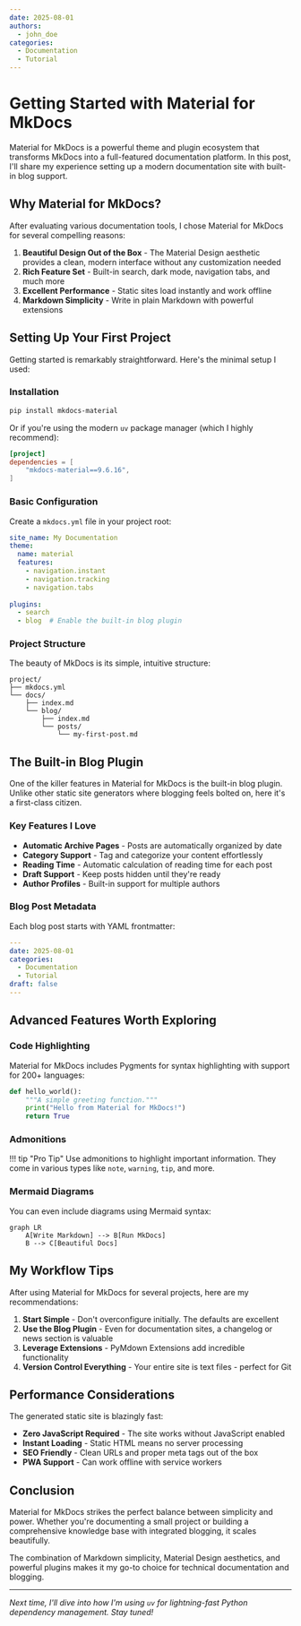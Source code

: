 ```yaml
---
date: 2025-08-01
authors:
  - john_doe
categories:
  - Documentation
  - Tutorial
---
```


# Getting Started with Material for MkDocs

Material for MkDocs is a powerful theme and plugin ecosystem that transforms MkDocs into a full-featured documentation platform. In this post, I'll share my experience setting up a modern documentation site with built-in blog support.

<!-- more -->

## Why Material for MkDocs?

After evaluating various documentation tools, I chose Material for MkDocs for several compelling reasons:

1. **Beautiful Design Out of the Box** - The Material Design aesthetic provides a clean, modern interface without any customization needed
2. **Rich Feature Set** - Built-in search, dark mode, navigation tabs, and much more
3. **Excellent Performance** - Static sites load instantly and work offline
4. **Markdown Simplicity** - Write in plain Markdown with powerful extensions

## Setting Up Your First Project

Getting started is remarkably straightforward. Here's the minimal setup I used:

### Installation

```bash
pip install mkdocs-material
```

Or if you're using the modern `uv` package manager (which I highly recommend):

```toml
[project]
dependencies = [
    "mkdocs-material==9.6.16",
]
```

### Basic Configuration

Create a `mkdocs.yml` file in your project root:

```yaml
site_name: My Documentation
theme:
  name: material
  features:
    - navigation.instant
    - navigation.tracking
    - navigation.tabs
    
plugins:
  - search
  - blog  # Enable the built-in blog plugin
```

### Project Structure

The beauty of MkDocs is its simple, intuitive structure:

```
project/
├── mkdocs.yml
└── docs/
    ├── index.md
    └── blog/
        ├── index.md
        └── posts/
            └── my-first-post.md
```

## The Built-in Blog Plugin

One of the killer features in Material for MkDocs is the built-in blog plugin. Unlike other static site generators where blogging feels bolted on, here it's a first-class citizen.

### Key Features I Love

- **Automatic Archive Pages** - Posts are automatically organized by date
- **Category Support** - Tag and categorize your content effortlessly  
- **Reading Time** - Automatic calculation of reading time for each post
- **Draft Support** - Keep posts hidden until they're ready
- **Author Profiles** - Built-in support for multiple authors

### Blog Post Metadata

Each blog post starts with YAML frontmatter:

```yaml
---
date: 2025-08-01
categories:
  - Documentation
  - Tutorial
draft: false
---
```

## Advanced Features Worth Exploring

### Code Highlighting

Material for MkDocs includes Pygments for syntax highlighting with support for 200+ languages:

```python
def hello_world():
    """A simple greeting function."""
    print("Hello from Material for MkDocs!")
    return True
```

### Admonitions

!!! tip "Pro Tip"
    Use admonitions to highlight important information. They come in various types like `note`, `warning`, `tip`, and more.

### Mermaid Diagrams

You can even include diagrams using Mermaid syntax:

```mermaid
graph LR
    A[Write Markdown] --> B[Run MkDocs]
    B --> C[Beautiful Docs]
```

## My Workflow Tips

After using Material for MkDocs for several projects, here are my recommendations:

1. **Start Simple** - Don't overconfigure initially. The defaults are excellent
2. **Use the Blog Plugin** - Even for documentation sites, a changelog or news section is valuable
3. **Leverage Extensions** - PyMdown Extensions add incredible functionality
4. **Version Control Everything** - Your entire site is text files - perfect for Git

## Performance Considerations

The generated static site is blazingly fast:

- **Zero JavaScript Required** - The site works without JavaScript enabled
- **Instant Loading** - Static HTML means no server processing
- **SEO Friendly** - Clean URLs and proper meta tags out of the box
- **PWA Support** - Can work offline with service workers

## Conclusion

Material for MkDocs strikes the perfect balance between simplicity and power. Whether you're documenting a small project or building a comprehensive knowledge base with integrated blogging, it scales beautifully.

The combination of Markdown simplicity, Material Design aesthetics, and powerful plugins makes it my go-to choice for technical documentation and blogging.

---

*Next time, I'll dive into how I'm using `uv` for lightning-fast Python dependency management. Stay tuned!*